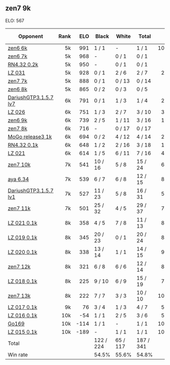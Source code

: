 ## zen7 9k ##

ELO: 567

Opponent | Rank | ELO | Black | White | Total | Win rate
---------|-----:|----:|-------|-------|-------|-------:
[zen6 6k](zen6%206k.md) | 5k | 991 | 1 / 1 | - | 1 / 1 | 100.0%
[zen6 7k](zen6%207k.md) | 5k | 968 | - | 0 / 1 | 0 / 1 | 0.0%
[RN4.32 0.2k](RN4.32%200.2k.md) | 5k | 950 | - | 0 / 1 | 0 / 1 | 0.0%
[LZ 031](LZ%20031.md) | 5k | 928 | 0 / 1 | 2 / 6 | 2 / 7 | 28.6%
[zen7 7k](zen7%207k.md) | 5k | 888 | 0 / 1 | 0 / 13 | 0 / 14 | 0.0%
[zen6 8k](zen6%208k.md) | 5k | 865 | 0 / 2 | 0 / 3 | 0 / 5 | 0.0%
[DariushGTP3.1.5.7 lv7](DariushGTP3.1.5.7%20lv7.md) | 6k | 791 | 0 / 1 | 1 / 3 | 1 / 4 | 25.0%
[LZ 026](LZ%20026.md) | 6k | 751 | 1 / 3 | 2 / 7 | 3 / 10 | 30.0%
[zen6 9k](zen6%209k.md) | 6k | 739 | 2 / 5 | 1 / 11 | 3 / 16 | 18.8%
[zen7 8k](zen7%208k.md) | 6k | 716 | - | 0 / 17 | 0 / 17 | 0.0%
[MoGo release3 1k](MoGo%20release3%201k.md) | 6k | 694 | 0 / 2 | 4 / 12 | 4 / 14 | 28.6%
[RN4.32 0.1k](RN4.32%200.1k.md) | 6k | 648 | 1 / 2 | 2 / 16 | 3 / 18 | 16.7%
[LZ 021](LZ%20021.md) | 6k | 614 | 1 / 5 | 6 / 11 | 7 / 16 | 43.8%
[zen7 10k](zen7%2010k.md) | 7k | 541 | 10 / 16 | 5 / 8 | 15 / 24 | 62.5%
[aya 6.34](aya%206.34.md) | 7k | 539 | 6 / 7 | 6 / 8 | 12 / 15 | 80.0%
[DariushGTP3.1.5.7 lv1](DariushGTP3.1.5.7%20lv1.md) | 7k | 527 | 11 / 23 | 5 / 8 | 16 / 31 | 51.6%
[zen7 11k](zen7%2011k.md) | 7k | 501 | 25 / 32 | 4 / 5 | 29 / 37 | 78.4%
[LZ 021 0.1k](LZ%20021%200.1k.md) | 8k | 358 | 4 / 5 | 7 / 8 | 11 / 13 | 84.6%
[LZ 019 0.1k](LZ%20019%200.1k.md) | 8k | 345 | 20 / 23 | 0 / 1 | 20 / 24 | 83.3%
[LZ 020 0.1k](LZ%20020%200.1k.md) | 8k | 338 | 13 / 14 | 1 / 1 | 14 / 15 | 93.3%
[zen7 12k](zen7%2012k.md) | 8k | 321 | 6 / 8 | 6 / 6 | 12 / 14 | 85.7%
[LZ 018 0.1k](LZ%20018%200.1k.md) | 8k | 225 | 9 / 10 | 6 / 9 | 15 / 19 | 78.9%
[zen7 13k](zen7%2013k.md) | 8k | 222 | 7 / 7 | 3 / 3 | 10 / 10 | 100.0%
[LZ 017 0.1k](LZ%20017%200.1k.md) | 9k | 76 | 3 / 4 | 1 / 3 | 4 / 7 | 57.1%
[LZ 016 0.1k](LZ%20016%200.1k.md) | 10k | -54 | 1 / 1 | 2 / 5 | 3 / 6 | 50.0%
[Go169](Go169.md) | 10k | -114 | 1 / 1 | - | 1 / 1 | 100.0%
[LZ 015 0.1k](LZ%20015%200.1k.md) | 10k | -189 | - | 1 / 1 | 1 / 1 | 100.0%
Total | | | 122 / 224 | 65 / 117 | 187 / 341 | 
Win rate| | | 54.5% | 55.6% | 54.8% | 
